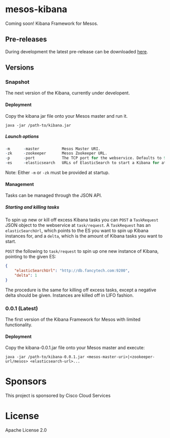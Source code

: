 # mesos-kibana
Coming soon!
Kibana Framework for Mesos.

## Pre-releases
During development the latest pre-release can be downloaded [here](http://code.praqma.net/ci/view/Mesos_Kibana/job/mesos-kibana_release/lastSuccessfulBuild/artifact/build/libs/).

## Versions
### Snapshot
The next version of the Kibana, currently under developent.
#### Deployment
Copy the kibana jar file onto your Mesos master and run it.
```
java -jar /path-to/kibana.jar
```
##### Launch options
```q
-m      -master          Mesos Master URI.
-zk     -zookeeper       Mesos Zookeeper URL.
-p      -port            The TCP port for the webservice. Defaults to 9001.
-es     -elasticsearch   URLs of ElasticSearch to start a Kibana for at startup.
```
Note: Either `-m` or `-zk` must be provided at startup.
#### Management
Tasks can be managed through the JSON API.
##### Starting and killing tasks
To spin up new or kill off excess Kibana tasks you can `POST` a `TaskRequest` JSON object to the webservice at `task/request`. 
A `TaskRequest` has an `elasticSearchUrl`, which points to the ES you want to spin up Kibana instances for, and a `delta`, which is the amount of Kibana tasks you want to start.

`POST` the following to `task/request` to spin up one new instance of Kibana, pointing to the given ES:
```json
{
    "elasticSearchUrl": "http://db.fancytech.com:9200",
    "delta": 1
}
```
The procedure is the same for killing off excess tasks, except a negative delta should be given. Instances are killed off in LIFO fashion.

### 0.0.1 (Latest)
The first version of the Kibana Framework for Mesos with limited functionality.
#### Deployment
Copy the kibana-0.0.1.jar file onto your Mesos master and execute:
```
java -jar /path-to/kibana-0.0.1.jar <mesos-master-uri>|<zookeeper-url/mesos> <elasticsearch-url>...
```
# Sponsors
This project is sponsored by Cisco Cloud Services

# License
Apache License 2.0
